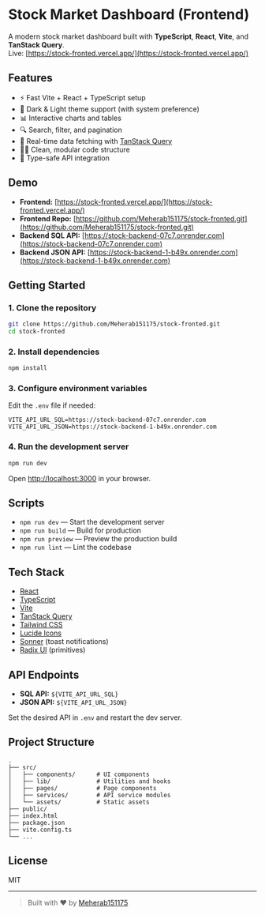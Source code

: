 # Stock Market Dashboard (Frontend)

A modern stock market dashboard built with **TypeScript**, **React**, **Vite**, and **TanStack Query**.  
Live: [https://stock-fronted.vercel.app/](https://stock-fronted.vercel.app/)

## Features

- ⚡ Fast Vite + React + TypeScript setup
- 🎨 Dark & Light theme support (with system preference)
- 📊 Interactive charts and tables
- 🔍 Search, filter, and pagination
- 🔄 Real-time data fetching with [TanStack Query](https://tanstack.com/query/latest)
- 🧑‍💻 Clean, modular code structure
- 🦾 Type-safe API integration

## Demo

- **Frontend:** [https://stock-fronted.vercel.app/](https://stock-fronted.vercel.app/)
- **Frontend Repo:** [https://github.com/Meherab151175/stock-fronted.git](https://github.com/Meherab151175/stock-fronted.git)
- **Backend SQL API:** [https://stock-backend-07c7.onrender.com](https://stock-backend-07c7.onrender.com)
- **Backend JSON API:** [https://stock-backend-1-b49x.onrender.com](https://stock-backend-1-b49x.onrender.com)

## Getting Started

### 1. Clone the repository

```sh
git clone https://github.com/Meherab151175/stock-fronted.git
cd stock-fronted
```

### 2. Install dependencies

```sh
npm install
```

### 3. Configure environment variables

Edit the `.env` file if needed:

```
VITE_API_URL_SQL=https://stock-backend-07c7.onrender.com
VITE_API_URL_JSON=https://stock-backend-1-b49x.onrender.com
```

### 4. Run the development server

```sh
npm run dev
```

Open [http://localhost:3000](http://localhost:3000) in your browser.

## Scripts

- `npm run dev` — Start the development server
- `npm run build` — Build for production
- `npm run preview` — Preview the production build
- `npm run lint` — Lint the codebase

## Tech Stack

- [React](https://react.dev/)
- [TypeScript](https://www.typescriptlang.org/)
- [Vite](https://vitejs.dev/)
- [TanStack Query](https://tanstack.com/query/latest)
- [Tailwind CSS](https://tailwindcss.com/)
- [Lucide Icons](https://lucide.dev/)
- [Sonner](https://sonner.emilkowal.ski/) (toast notifications)
- [Radix UI](https://www.radix-ui.com/) (primitives)

## API Endpoints

- **SQL API:** `${VITE_API_URL_SQL}`
- **JSON API:** `${VITE_API_URL_JSON}`

Set the desired API in `.env` and restart the dev server.

## Project Structure

```
.
├── src/
│   ├── components/      # UI components
│   ├── lib/             # Utilities and hooks
│   ├── pages/           # Page components
│   ├── services/        # API service modules
│   └── assets/          # Static assets
├── public/
├── index.html
├── package.json
├── vite.config.ts
└── ...
```

## License

MIT

---

> Built with ❤️ by [Meherab151175](https://github.com/Meherab151175)
